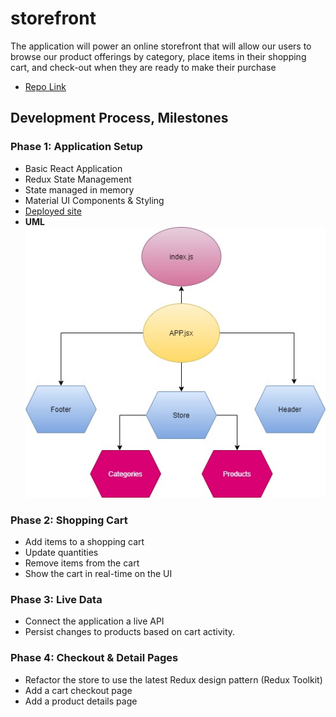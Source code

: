 # storefront

The application will power an online storefront that will allow our users to browse our product offerings by category, place items in their shopping cart, and check-out when they are ready to make their purchase

* [Repo Link](https://github.com/engnour94/storefront)

## Development Process, Milestones
### Phase 1: Application Setup
* Basic React Application
* Redux State Management
* State managed in memory
* Material UI Components & Styling
* [Deployed site](https://60e2cb7153caab14aa513bf0--musing-beaver-78c729.netlify.app/)
* **UML**
![img](storeFront.jpg)

### Phase 2: Shopping Cart
* Add items to a shopping cart
* Update quantities
* Remove items from the cart
* Show the cart in real-time on the UI

### Phase 3: Live Data
* Connect the application a live API
* Persist changes to products based on cart activity.

###  Phase 4: Checkout & Detail Pages
* Refactor the store to use the latest Redux design pattern (Redux Toolkit)
* Add a cart checkout page
* Add a product details page
